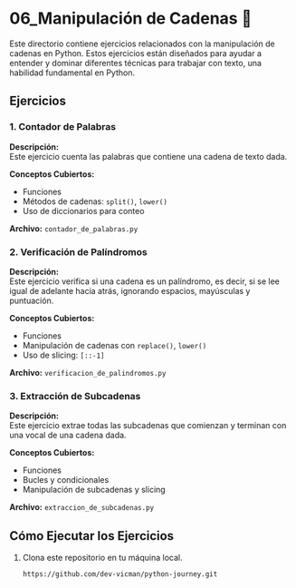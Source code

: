 # 06_Manipulación de Cadenas 🧵

Este directorio contiene ejercicios relacionados con la manipulación de cadenas en Python. Estos ejercicios están diseñados para ayudar a entender y dominar diferentes técnicas para trabajar con texto, una habilidad fundamental en Python.

## Ejercicios

### 1. Contador de Palabras
**Descripción:**  
Este ejercicio cuenta las palabras que contiene una cadena de texto dada.

**Conceptos Cubiertos:**
- Funciones
- Métodos de cadenas: `split()`, `lower()`
- Uso de diccionarios para conteo

**Archivo:** `contador_de_palabras.py`

### 2. Verificación de Palíndromos
**Descripción:**  
Este ejercicio verifica si una cadena es un palíndromo, es decir, si se lee igual de adelante hacia atrás, ignorando espacios, mayúsculas y puntuación.

**Conceptos Cubiertos:**
- Funciones
- Manipulación de cadenas con `replace()`, `lower()`
- Uso de slicing: `[::-1]`

**Archivo:** `verificacion_de_palindromos.py`

### 3. Extracción de Subcadenas
**Descripción:**  
Este ejercicio extrae todas las subcadenas que comienzan y terminan con una vocal de una cadena dada.

**Conceptos Cubiertos:**
- Funciones
- Bucles y condicionales
- Manipulación de subcadenas y slicing

**Archivo:** `extraccion_de_subcadenas.py`

## Cómo Ejecutar los Ejercicios

1. Clona este repositorio en tu máquina local.
   ```bash
   https://github.com/dev-vicman/python-journey.git
   ```
